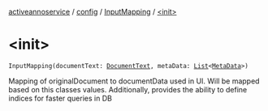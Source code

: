 [activeannoservice](../../index.md) / [config](../index.md) / [InputMapping](index.md) / [&lt;init&gt;](./-init-.md)

# &lt;init&gt;

`InputMapping(documentText: `[`DocumentText`](../-document-text/index.md)`, metaData: `[`List`](https://kotlinlang.org/api/latest/jvm/stdlib/kotlin.collections/-list/index.html)`<`[`MetaData`](../-meta-data/index.md)`>)`

Mapping of originalDocument to documentData used in UI. Will be mapped based on this classes values.
Additionally, provides the ability to define indices for faster queries in DB

